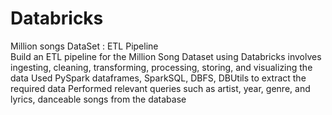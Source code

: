 # Databricks
Million songs DataSet : ETL Pipeline  
Build an ETL pipeline for the Million Song Dataset using Databricks involves ingesting, cleaning, transforming, processing, storing, and visualizing the data
Used PySpark dataframes, SparkSQL, DBFS, DBUtils to extract the required data 
Performed relevant queries such as artist, year, genre, and lyrics, danceable songs from the database

